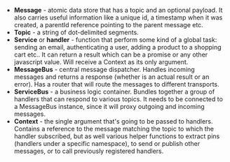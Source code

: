 - __Message__ - atomic data store that has a topic and an optional payload. It also carries useful information like a unique id, a timestamp when it was created, a parentId reference pointing to the parent message etc.
- __Topic__ - a string of dot-delimited segments.
- __Service__ or __handler__ - function that perform some kind of a global task: sending an email, authenticating a user, adding a product to a shopping cart etc.. It can return a result which can be a promise or any other javascript value. Will receive a Context as its only argument.
- __MessageBus__ - central message dispatcher. Handles incoming messages and returns a response (whether is an actual result or an error). Has a router that will route the messages to different transports.
- __ServiceBus__ - a business logic container. Bundles together a group of handlers that can respond to various topics. It needs to be connected to a MessageBus instance, since it will proxy outgoing and incoming messages.
- __Context__ - the single argument that's going to be passed to handlers. Contains a reference to the message matching the topic to which the handler subscribed, but as well various helper functions to extract pins (handlers under a specific namespace), to send or publish other messages, or to call previously registered handlers.

